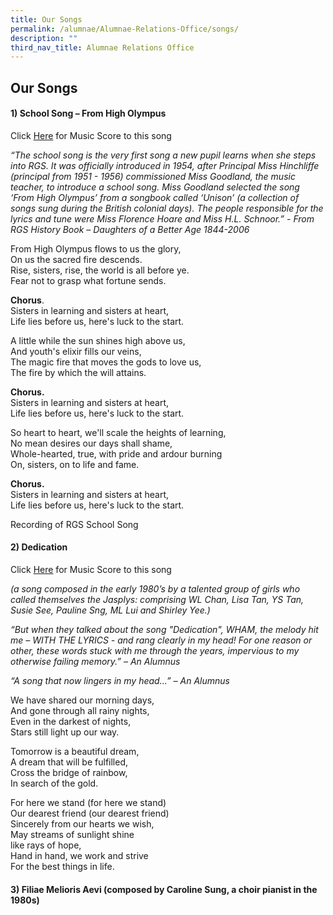 ```yaml
---
title: Our Songs
permalink: /alumnae/Alumnae-Relations-Office/songs/
description: ""
third_nav_title: Alumnae Relations Office
---
```

## Our Songs

#### 1) School Song – From High Olympus

Click [Here](/files/SchoolSong_MusicScore.pdf) for Music Score to this song

_“The school song is the very first song a new pupil learns when she steps into RGS. It was officially introduced in 1954, after Principal Miss Hinchliffe (principal from 1951 - 1956) commissioned Miss Goodland, the music teacher, to introduce a school song. Miss Goodland selected the song ‘From High Olympus’ from a songbook called ‘Unison’ (a collection of songs sung during the British colonial days). The people responsible for the lyrics and tune were Miss Florence Hoare and Miss H.L. Schnoor.” - From RGS History Book – Daughters of a Better Age 1844-2006_

From High Olympus flows to us the glory, <br>
On us the sacred fire descends. <br>
Rise, sisters, rise, the world is all before ye. <br>
Fear not to grasp what fortune sends.

**Chorus**. <br>
Sisters in learning and sisters at heart, <br>
Life lies before us, here's luck to the start.

A little while the sun shines high above us, <br>
And youth's elixir fills our veins, <br>
The magic fire that moves the gods to love us, <br>
The fire by which the will attains.

**Chorus.** <br>
Sisters in learning and sisters at heart, <br>
Life lies before us, here's luck to the start.

So heart to heart, we'll scale the heights of learning, <br>
No mean desires our days shall shame, <br>
Whole-hearted, true, with pride and ardour burning <br>
On, sisters, on to life and fame.

**Chorus.** <br>
Sisters in learning and sisters at heart, <br>
Life lies before us, here's luck to the start.

Recording of RGS School Song

#### 2) Dedication

Click [Here](/files/Dedication_MusicScore.pdf) for Music Score to this song

_(a song composed in the early 1980’s by a talented group of girls who called themselves the Jasplys: comprising WL Chan, Lisa Tan, YS Tan, Susie See, Pauline Sng, ML Lui and Shirley Yee.)_

_“But when they talked about the song "Dedication", WHAM, the melody hit me – WITH THE LYRICS - and rang clearly in my head! For one reason or other, these words stuck with me through the years, impervious to my otherwise failing memory.” – An Alumnus_

_“A song that now lingers in my head…” – An Alumnus_

We have shared our morning days, <br>
And gone through all rainy nights, <br>
Even in the darkest of nights, <br>
Stars still light up our way.

Tomorrow is a beautiful dream, <br>
A dream that will be fulfilled, <br>
Cross the bridge of rainbow, <br>
In search of the gold.

For here we stand (for here we stand) <br>
Our dearest friend (our dearest friend) <br>
Sincerely from our hearts we wish, <br>
May streams of sunlight shine <br>
like rays of hope, <br>
Hand in hand, we work and strive <br>
For the best things in life.

#### 3) Filiae Melioris Aevi (composed by Caroline Sung, a choir pianist in the 1980s)

